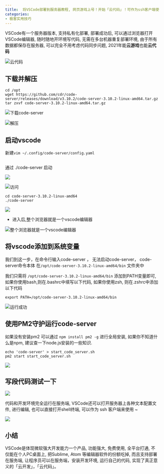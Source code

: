 ```yaml
---
title:  将VSCode部署到服务器教程, 网页游戏上号！开始「云代码」！可作为ssh客户端使用~
categories:
- 极客实用技巧
---
```



VSCode有一个服务器版本, 支持私有化部署, 部署成功后,  可以通过浏览器打开VSCode编辑器, 随时随地开环境写代码, 无需在多台机器重复部署环境, 由于所有数据都保存在服务器, 可以完全不用考虑代码同步问题, 2021年能**云游戏**也能**云代码**

![云代码](https://cdn.fangyuanxiaozhan.com/assets/1626075244145yXFb8aFz.jpeg)

## 下载并解压

```shell
cd /opt
wget https://github.com/cdr/code-server/releases/download/v3.10.2/code-server-3.10.2-linux-amd64.tar.gz
tar zxvf code-server-3.10.2-linux-amd64.tar.gz
```

![下载code-server](https://cdn.fangyuanxiaozhan.com/assets/1626075117287rhfmSycQ.png)


![解压](https://cdn.fangyuanxiaozhan.com/assets/1626075117278iRQiz2MW.png)


## 启动vscode

新建`vim ~/.config/code-server/config.yaml`

```

```

通过 ./code-server 启动


![](https://cdn.fangyuanxiaozhan.com/assets/1626075117459NSXBAHBX.png)



![访问](https://cdn.fangyuanxiaozhan.com/assets/16260751176690tRs4nMZ.png)


```
cd code-server-3.10.2-linux-amd64
./code-server
```


![](https://cdn.fangyuanxiaozhan.com/assets/1626075117893yCiKAa53.png)


- 进入后,整个浏览器就是一个vscode编辑器

![整个浏览器就是一个vscode编辑器](https://cdn.fangyuanxiaozhan.com/assets/1626075118011JC5X0EGM.png)


## 将vscode添加到系统变量

我们到这一步，在命令行输入code-server ， 无法启动code-server， code-server命令本体 在`/opt/code-server-3.10.2-linux-amd64/bin` 文件夹中

我们只需将 `/opt/code-server-3.10.2-linux-amd64/bin` 添加到PATH变量即可, 如果你使用bash,则在.bashrc中填写以下代码, 如果你使用zsh, 则在.zshrc中添加以下代码

```
export PATH=/opt/code-server-3.10.2-linux-amd64/bin
```

![运行成功](https://cdn.fangyuanxiaozhan.com/assets/16260751180656m1afKab.png)


## 使用PM2守护运行code-server

如果没有安装pm2 可以通过 `npm install pm2 -g` 进行全局安装, 如果你不知道什么是npm, 建议查一下node.js安装的一些知识.

```shell
echo 'code-server' > start_code_server.sh
pm2 start start_code_server.sh
```

![](https://cdn.fangyuanxiaozhan.com/assets/1626075118210xWW6580b.png)


## 写段代码测试一下


![](https://cdn.fangyuanxiaozhan.com/assets/16260751183437bZPMjDF.png)

代码和开发环境完全运行在服务端, VSCode还可以打开服务器上各种文本配置文件, 进行编辑,  也可以直接打开shell终端, 可以作为 ssh 客户端来使用 ~

![](https://cdn.fangyuanxiaozhan.com/assets/1626075118460TMJWsytJ.png)


## 小结

VSCode是体现微软强大开发能力一个产品, 功能强大, 免费使用, 全平台打通, 不仅能在个人PC桌面上, 把Sublime, Atom 等编辑器软件的份额吃掉, 而且支持部署在服务端, 让程序员可以在服务端，安装开发环境, 运行自己的代码, 实现了真正意义的「云开发」，「云代码」。





